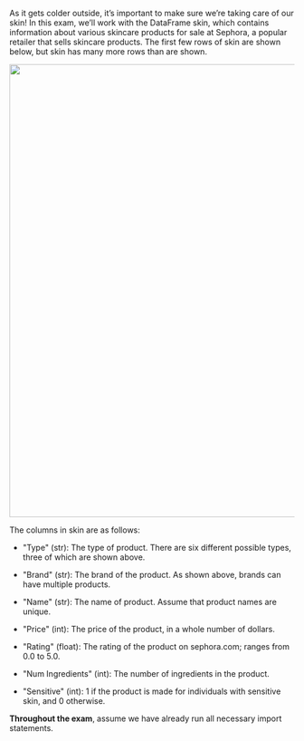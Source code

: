 As it gets colder outside, it’s important to make sure we’re taking care of our skin! In this exam, we’ll work with the DataFrame skin, which contains information about various skincare products for sale at Sephora, a popular retailer that sells skincare products. The first few rows of skin are shown below, but skin has many more rows than are shown.

<center><img src="../assets/images/fa24-final/df.png" width=800></center>

The columns in skin are as follows: 

- "Type" (str): The type of product. There are six different possible types, three of which are shown above.

- "Brand" (str): The brand of the product. As shown above, brands can have multiple products. 

- "Name" (str): The name of product. Assume that product names are unique. 

- "Price" (int): The price of the product, in a whole number of dollars. 

- "Rating" (float): The rating of the product on sephora.com; ranges from 0.0 to 5.0. 

- "Num Ingredients" (int): The number of ingredients in the product.
 
- "Sensitive" (int): 1 if the product is made for individuals with sensitive skin, and 0 otherwise. 

**Throughout the exam**, assume we have already run all necessary import statements.